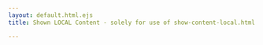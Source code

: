 ```yaml
---
layout: default.html.ejs
title: Shown LOCAL Content - solely for use of show-content-local.html

---
```



